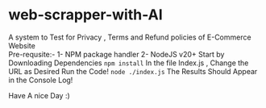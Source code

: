 # web-scrapper-with-AI
A system to Test for Privacy , Terms and Refund policies of E-Commerce Website\
Pre-requsite:-
1- NPM package handler
2- NodeJS v20+
Start by Downloading Dependencies
```npm install```
In the file Index.js , Change the URL as Desired
Run the Code!
```node ./index.js```
The Results Should Appear in the Console Log!

Have A nice Day :)
